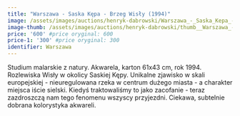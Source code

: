 ```yaml
---
title: "Warszawa - Saska Kępa - Brzeg Wisły (1994)"
image: /assets/images/auctions/henryk-dabrowski/Warszawa_-_Saska_Kepa_-_Brzeg_Wisly_(1994).jpg
image-thumb: /assets/images/auctions/henryk-dabrowski/thumb__Warszawa_-_Saska_Kepa_-_Brzeg_Wisly_(1994).jpg
price: '600' #price oryginal: 600
price-1: '300' #price oryginal: 300
identifier: Warszawa
---
```


Studium malarskie z natury. Akwarela, karton 61x43 cm, rok 1994.
Rozlewiska Wisły w okolicy Saskiej Kępy. Unikalne zjawisko w skali europejskiej - nieuregulowana rzeka w centrum dużego miasta - a charakter miejsca iście sielski. Kiedyś traktowaliśmy to jako zacofanie - teraz zazdroszczą nam tego fenomenu wszyscy przyjezdni. Ciekawa, subtelnie dobrana kolorystyka akwareli.